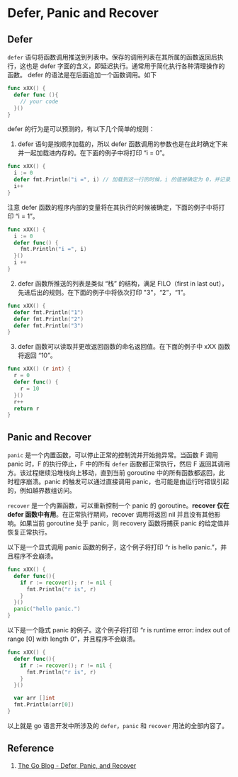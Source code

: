 # Defer, Panic and Recover

## Defer

`defer` 语句将函数调用推送到列表中。保存的调用列表在其所属的函数返回后执行，这也是 defer 字面的含义，即延迟执行。通常用于简化执行各种清理操作的函数。
defer 的语法是在后面追加一个函数调用。如下

```go
func xXX() {
  defer func (){
    // your code
  }()
}
```

defer 的行为是可以预测的，有以下几个简单的规则：

1. defer 语句是按顺序加载的，所以 defer 函数调用的参数也是在此时确定下来并一起加载进内存的。在下面的例子中将打印 “i = 0”。

```go
func xXX() {
  i := 0
  defer fmt.Println("i =", i) // 加载到这一行的时候，i 的值被确定为 0，并记录到内存中
  i++
}
```

注意 defer 函数的程序内部的变量将在其执行的时候被确定，下面的例子中将打印 “i = 1”。

```go
func xXX() {
  i := 0
  defer func() {
    fmt.Println("i =", i)
  }()
  i ++
}
```

2. defer 函数所推送的列表是类似 “栈” 的结构，满足 FILO（first in last out），先进后出的规则。在下面的例子中将依次打印 "3"，“2”，“1”。

```go
func xXX() {
  defer fmt.Println("1")
  defer fmt.Println("2")
  defer fmt.Println("3")
}
```

3. defer 函数可以读取并更改返回函数的命名返回值。在下面的例子中 xXX 函数将返回 “10”。

```go
func xXX() (r int) {
  r = 0
  defer func() {
    r = 10
  }()
  r++
  return r
}
```

## Panic and Recover

`panic` 是一个内置函数，可以停止正常的控制流并开始抛异常。当函数 F 调用 panic 时，F 的执行停止，F 中的所有 `defer` 函数都正常执行，然后 F 返回其调用方。该过程继续沿堆栈向上移动，直到当前 goroutine 中的所有函数都返回，此时程序崩溃。panic 的触发可以通过直接调用 panic，也可能是由运行时错误引起的，例如越界数组访问。

`recover` 是一个内置函数，可以重新控制一个 panic 的 goroutine。**recover 仅在 defer 函数中有用**。在正常执行期间，recover 调用将返回 nil 并且没有其他影响。如果当前 goroutine 处于 panic，则 recovery 函数将捕获 panic 的给定值并恢复正常执行。

以下是一个显式调用 panic 函数的例子，这个例子将打印 “r is hello panic.”，并且程序不会崩溃。
```go
func xXX() {
  defer func(){
    if r := recover(); r != nil {
      fmt.Println("r is", r)
    }
  }()
  panic("hello panic.")
}
```

以下是一个隐式 panic 的例子。这个例子将打印 “r is runtime error: index out of range [0] with length 0”，并且程序不会崩溃。
```go
func xXX() {
  defer func(){
    if r := recover(); r != nil {
      fmt.Println("r is", r)
    }
  }()

  var arr []int
  fmt.Println(arr[0])
}
```

以上就是 go 语言开发中所涉及的 `defer`，`panic` 和 `recover` 用法的全部内容了。

## Reference

1. [The Go Blog - Defer, Panic, and Recover](https://go.dev/blog/defer-panic-and-recover)
